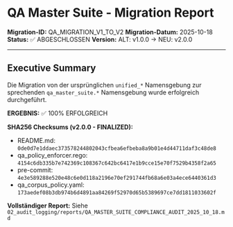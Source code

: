 # QA Master Suite - Migration Report

**Migration-ID:** QA_MIGRATION_V1_TO_V2
**Migration-Datum:** 2025-10-18
**Status:** ✅ ABGESCHLOSSEN
**Version:** ALT: v1.0.0 → NEU: v2.0.0

---

## Executive Summary

Die Migration von der ursprünglichen `unified_*` Namensgebung zur sprechenden `qa_master_suite.*` Namensgebung wurde erfolgreich durchgeführt.

**ERGEBNIS:** ✅ 100% ERFOLGREICH

**SHA256 Checksums (v2.0.0 - FINALIZED):**
- README.md: `0de0d7e1ddaec373578244802043cfbea6efbeba8a9b01e4d44711daf3c48de8`
- qa_policy_enforcer.rego: `4154c6db335b7e742369c108367c642bc6417e1b9cce15e70f7529b4358f2a65`
- pre-commit: `4e3e589288e520e48c6e0d118a2196e70ef291744fb68a6e03a4ece6440361d3`
- qa_corpus_policy.yaml: `173aedef08b3db974b6d4891aa84269f52970d65b5389697ce7dd1811033602f`

**Vollständiger Report:** Siehe `02_audit_logging/reports/QA_MASTER_SUITE_COMPLIANCE_AUDIT_2025_10_18.md`
